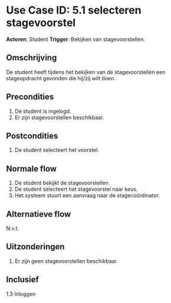 # Use Case ID: 5.1 selecteren stagevoorstel

**Actoren**: Student
**Trigger**: Bekijken van stagevoorstellen.

## Omschrijving

De student heeft tijdens het bekijken van de stagevoorstellen een stageopdracht gevonden die hij/zij wilt doen.

## Precondities

1. De student is ingelogd.
2. Er zijn stagevoorstellen beschikbaar.

## Postcondities

1. De student selecteert het voorstel.

## Normale flow

1. De student bekijkt de stagevoorstellen.
2. De student selecteert het stagevoorstel naar keus.
3. Het systeem stuurt een aanvraag naar de stagecoördinator.

## Alternatieve flow

N.v.t.

## Uitzonderingen

1. Er zijn geen stagevoorstellen beschikbaar.

## Inclusief

1.3 Inloggen
